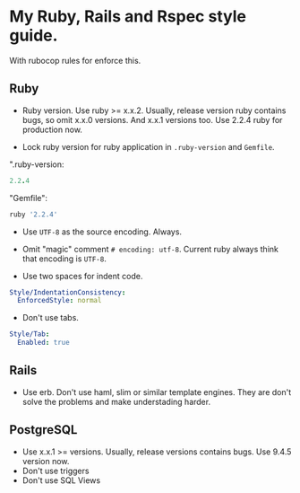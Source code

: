 # My Ruby, Rails and Rspec style guide.

With rubocop rules for enforce this.

## Ruby

* Ruby version. Use ruby >= x.x.2. Usually, release version ruby contains bugs, so omit x.x.0 versions. And x.x.1 versions too. Use 2.2.4 ruby for production now.

* Lock ruby version for ruby application in ```.ruby-version``` and ```Gemfile```.

".ruby-version:
```ruby
2.2.4
```

"Gemfile":
```ruby
ruby '2.2.4'
```

* Use ```UTF-8``` as the source encoding. Always.

* Omit "magic" comment ```# encoding: utf-8```. Current ruby always think that encoding is ```UTF-8```.

* Use two spaces for indent code.
```yaml
Style/IndentationConsistency:
  EnforcedStyle: normal
```

* Don't use tabs.
```yaml
Style/Tab:
  Enabled: true
```

## Rails

* Use erb. Don't use haml, slim or similar template engines. They are don't solve the problems and make understading harder.

## PostgreSQL

* Use x.x.1 >= versions. Usually, release versions contains bugs. Use 9.4.5 version now.
* Don't use triggers
* Don't use SQL Views
